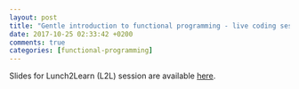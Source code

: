 ```yaml
---
layout: post
title: "Gentle introduction to functional programming - live coding session"
date: 2017-10-25 02:33:42 +0200
comments: true
categories: [functional-programming]
---
```


Slides for Lunch2Learn (L2L) session are available [here](/presentations/gentle-fp-intro.html).
